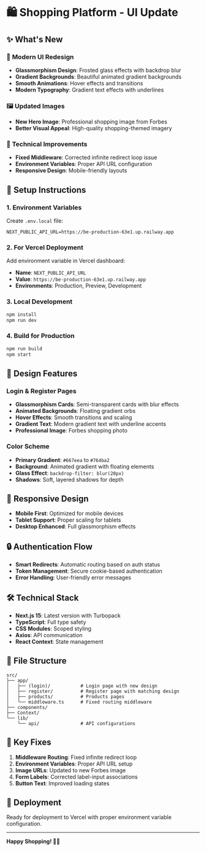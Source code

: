 # 🛍️ Shopping Platform - UI Update

## ✨ What's New

### 🎨 **Modern UI Redesign**
- **Glassmorphism Design**: Frosted glass effects with backdrop blur
- **Gradient Backgrounds**: Beautiful animated gradient backgrounds
- **Smooth Animations**: Hover effects and transitions
- **Modern Typography**: Gradient text effects with underlines

### 🖼️ **Updated Images**
- **New Hero Image**: Professional shopping image from Forbes
- **Better Visual Appeal**: High-quality shopping-themed imagery

### 🔧 **Technical Improvements**
- **Fixed Middleware**: Corrected infinite redirect loop issue
- **Environment Variables**: Proper API URL configuration
- **Responsive Design**: Mobile-friendly layouts

## 🚀 Setup Instructions

### 1. **Environment Variables**
Create `.env.local` file:
```env
NEXT_PUBLIC_API_URL=https://be-production-63e1.up.railway.app
```

### 2. **For Vercel Deployment**
Add environment variable in Vercel dashboard:
- **Name**: `NEXT_PUBLIC_API_URL`
- **Value**: `https://be-production-63e1.up.railway.app`
- **Environments**: Production, Preview, Development

### 3. **Local Development**
```bash
npm install
npm run dev
```

### 4. **Build for Production**
```bash
npm run build
npm start
```

## 🎨 **Design Features**

### **Login & Register Pages**
- **Glassmorphism Cards**: Semi-transparent cards with blur effects
- **Animated Backgrounds**: Floating gradient orbs
- **Hover Effects**: Smooth transitions and scaling
- **Gradient Text**: Modern gradient text with underline accents
- **Professional Image**: Forbes shopping photo

### **Color Scheme**
- **Primary Gradient**: `#667eea` to `#764ba2`
- **Background**: Animated gradient with floating elements
- **Glass Effect**: `backdrop-filter: blur(20px)`
- **Shadows**: Soft, layered shadows for depth

## 📱 **Responsive Design**
- **Mobile First**: Optimized for mobile devices
- **Tablet Support**: Proper scaling for tablets
- **Desktop Enhanced**: Full glassmorphism effects

## 🔒 **Authentication Flow**
- **Smart Redirects**: Automatic routing based on auth status
- **Token Management**: Secure cookie-based authentication
- **Error Handling**: User-friendly error messages

## 🛠️ **Technical Stack**
- **Next.js 15**: Latest version with Turbopack
- **TypeScript**: Full type safety
- **CSS Modules**: Scoped styling
- **Axios**: API communication
- **React Context**: State management

## 📄 **File Structure**
```
src/
├── app/
│   ├── (login)/           # Login page with new design
│   ├── register/          # Register page with matching design
│   ├── products/          # Products pages
│   └── middleware.ts      # Fixed routing middleware
├── components/
├── Context/
└── lib/
    └── api/               # API configurations
```

## 🎯 **Key Fixes**
1. **Middleware Routing**: Fixed infinite redirect loop
2. **Environment Variables**: Proper API URL setup
3. **Image URLs**: Updated to new Forbes image
4. **Form Labels**: Corrected label-input associations
5. **Button Text**: Improved loading states

## 🚀 **Deployment**
Ready for deployment to Vercel with proper environment variable configuration.

---
**Happy Shopping! 🛒✨**
